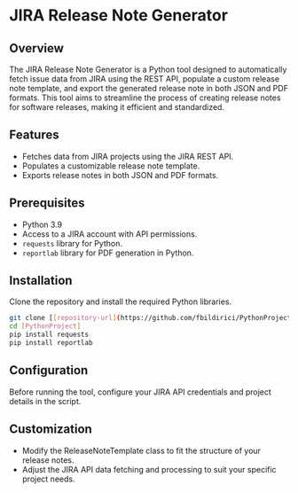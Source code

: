 # JIRA Release Note Generator

## Overview
The JIRA Release Note Generator is a Python tool designed to automatically fetch issue data from JIRA using the REST API, populate a custom release note template, and export the generated release note in both JSON and PDF formats. This tool aims to streamline the process of creating release notes for software releases, making it efficient and standardized.

## Features
- Fetches data from JIRA projects using the JIRA REST API.
- Populates a customizable release note template.
- Exports release notes in both JSON and PDF formats.

## Prerequisites
- Python 3.9
- Access to a JIRA account with API permissions.
- `requests` library for Python.
- `reportlab` library for PDF generation in Python.

## Installation
Clone the repository and install the required Python libraries.

```bash
git clone [[repository-url](https://github.com/fbildirici/PythonProject.git)]
cd [PythonProject]
pip install requests
pip install reportlab

```


## Configuration
Before running the tool, configure your JIRA API credentials and project details in the script.

## Customization
- Modify the ReleaseNoteTemplate class to fit the structure of your release notes.
- Adjust the JIRA API data fetching and processing to suit your specific project needs.

